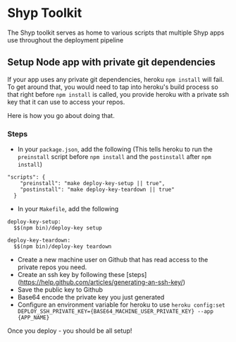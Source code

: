 # Shyp Toolkit

The Shyp toolkit serves as home to various scripts that multiple Shyp apps use throughout the deployment pipeline

## Setup Node app with private git dependencies

If your app uses any private git dependencies, heroku `npm install` will fail. To get around that, you would need to tap into heroku's build process so that right before `npm install` is called, you provide heroku with a private ssh key that it can use to access your repos.

Here is how you go about doing that.

### Steps
- In your `package.json`, add the following (This tells heroku to run the `preinstall` script before `npm install` and the `postinstall` after `npm install`)
```
"scripts": {
    "preinstall": "make deploy-key-setup || true",
    "postinstall": "make deploy-key-teardown || true"
  }
```
- In your `Makefile`, add the following
```
deploy-key-setup:
  $$(npm bin)/deploy-key setup

deploy-key-teardown:
  $$(npm bin)/deploy-key teardown
```
- Create a new machine user on Github that has read access to the private repos you need.
- Create an ssh key by following these [steps] (https://help.github.com/articles/generating-an-ssh-key/)
- Save the public key to Github
- Base64 encode the private key you just generated
- Configure an environment variable for heroku to use
`heroku config:set DEPLOY_SSH_PRIVATE_KEY={BASE64_MACHINE_USER_PRIVATE_KEY} --app {APP_NAME}`

Once you deploy - you should be all setup!
